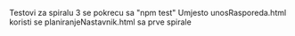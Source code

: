 Testovi za spiralu 3 se pokrecu sa "npm test"
Umjesto unosRasporeda.html koristi se planiranjeNastavnik.html sa prve spirale